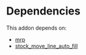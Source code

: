 # Dependencies

This addon depends on:

- [mrp](https://github.com/bringout/oca-ocb-mrp/tree/2dc6666c095704600c4e81b45237acee794fec20/odoo-bringout-oca-ocb-mrp)
- [stock_move_line_auto_fill](https://github.com/bringout/oca-workflow-process)
